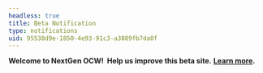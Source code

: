 ```yaml
---
headless: true
title: Beta Notification
type: notifications
uid: 95538d9e-1850-4e93-91c3-a3889fb7da0f
---
```

**Welcome to NextGen OCW!  Help us improve this beta site.** [**Learn more**](/pages/welcome-to-the-nextgen-ocw-beta-site)**.**
